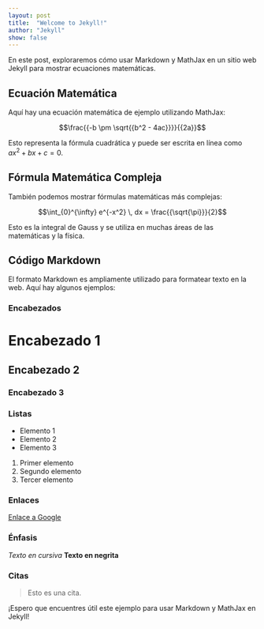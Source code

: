 ```yaml
---
layout: post
title:  "Welcome to Jekyll!"
author: "Jekyll"
show: false
---
```



En este post, exploraremos cómo usar Markdown y MathJax en un sitio web Jekyll para mostrar ecuaciones matemáticas.

## Ecuación Matemática

Aquí hay una ecuación matemática de ejemplo utilizando MathJax:

$$\frac{{-b \pm \sqrt{{b^2 - 4ac}}}}{{2a}}$$

Esto representa la fórmula cuadrática y puede ser escrita en línea como $ax^2 + bx + c = 0$.

## Fórmula Matemática Compleja

También podemos mostrar fórmulas matemáticas más complejas:

$$\int_{0}^{\infty} e^{-x^2} \, dx = \frac{{\sqrt{\pi}}}{2}$$

Esto es la integral de Gauss y se utiliza en muchas áreas de las matemáticas y la física.

## Código Markdown

El formato Markdown es ampliamente utilizado para formatear texto en la web. Aquí hay algunos ejemplos:

### Encabezados

# Encabezado 1
## Encabezado 2
### Encabezado 3

### Listas

- Elemento 1
- Elemento 2
- Elemento 3

1. Primer elemento
2. Segundo elemento
3. Tercer elemento

### Enlaces

[Enlace a Google](https://www.google.com/)

### Énfasis

*Texto en cursiva*
**Texto en negrita**

### Citas

> Esto es una cita.

¡Espero que encuentres útil este ejemplo para usar Markdown y MathJax en Jekyll!
